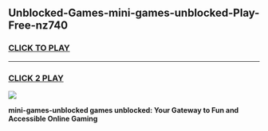 
## Unblocked-Games-mini-games-unblocked-Play-Free-nz740
<h3>
<a href="https://premium76.site?title=mini-games-unblocked&ref=10A">CLICK TO PLAY</a></h3>
<hr>

<h3>
<a href="https://premium76.site?title=mini-games-unblocked&ref=10A">CLICK 2 PLAY</a>
  
</h3>

<a href="https://premium76.site?title=mini-games-unblocked&ref=10A"><img src="https://clearcache.store/games.png"></a>


**mini-games-unblocked games unblocked: Your Gateway to Fun and Accessible Online Gaming**
